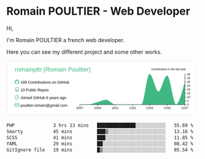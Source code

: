 # Romain POULTIER - Web Developer

Hi,

I'm Romain POULTIER a french web developer.

Here you can see my different project and some other works.



[![](https://raw.githubusercontent.com/romainpltr/romainpltr/master/profile-summary-card-output/vue/0-profile-details.svg)](https://github.com/vn7n24fzkq/github-profile-summary-cards)

<!--START_SECTION:waka-->
```text
PHP              3 hrs 13 mins   ██████████████░░░░░░░░░░░   55.69 % 
Smarty           45 mins         ███▒░░░░░░░░░░░░░░░░░░░░░   13.16 % 
SCSS             41 mins         ███░░░░░░░░░░░░░░░░░░░░░░   11.85 % 
YAML             29 mins         ██░░░░░░░░░░░░░░░░░░░░░░░   08.42 % 
GitIgnore file   19 mins         █▒░░░░░░░░░░░░░░░░░░░░░░░   05.54 % 
```
<!--END_SECTION:waka-->
